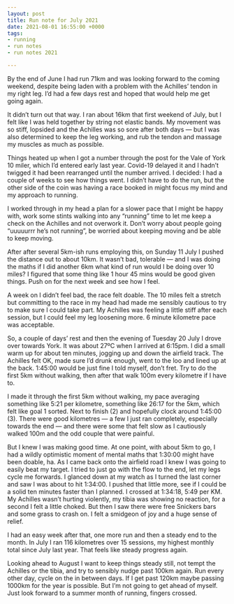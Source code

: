 ```yaml
---
layout: post
title: Run note for July 2021
date: 2021-08-01 16:55:00 +0000
tags:
- running
- run notes
- run notes 2021

---
```

By the end of June I had run 71km and was looking forward to the coming weekend, despite being laden with a problem with the Achilles’ tendon in my right leg. I’d had a few days rest and hoped that would help me get going again.

It didn’t turn out that way. I ran about 16km that first weekend of July, but I felt like I was held together by string not elastic bands. My movement was so stiff, lopsided and the Achilles was so sore after both days — but I was also determined to keep the leg working, and rub the tendon and massage my muscles as much as possible.

Things heated up when I got a number through the post for the Vale of York 10 miler, which I’d entered early last year. Covid-19 delayed it and I hadn’t twigged it had been rearranged until the number arrived. I decided: I had a couple of weeks to see how things went. I didn’t have to do the run, but the other side of the coin was having a race booked in might focus my mind and my approach to running.

I worked through in my head  a plan for a slower pace that I might be happy with, work some stints walking into any “running” time to let me keep a check on the Achilles and not overwork it. Don’t worry about people going “uuuuurrr he’s not running”, be worried about keeping moving and be able to keep moving.

After after several 5km-ish runs employing this, on Sunday 11 July I pushed the distance out to about 10km. It wasn’t bad, tolerable — and I was doing the maths if I did another 6km what kind of run would I be doing over 10 miles? I figured that some thing like 1 hour 45 mins would be good given things. Push on for the next week and see how I feel.

A week on I didn’t feel bad, the race felt doable. The 10 miles felt a stretch but committing to the race in my head had made me sensibly cautious to try to make sure I could take part. My Achilles was feeling a little stiff after each session, but I could feel my leg loosening more. 6 minute kilometre pace was acceptable.

So, a couple of days’ rest and then the evening of Tuesday 20 July I drove over towards York. It was about 27ºC when I arrived at 6:15pm. I did a small warm up for about ten minutes, jogging up and down the airfield track. The Achilles felt OK, made sure I’d drunk enough, went to the loo and lined up at the back. 1:45:00 would be just fine I told myself, don’t fret. Try to do the first 5km without walking, then after that walk 100m every kilometre if I have to.

I made it through the first 5km without walking, my pace averaging something like 5:21 per kilometre, something like 26:17 for the 5km, which felt like goal 1 sorted. Next to finish (2) and hopefully clock around 1:45:00 (3). There were good kilometres — a few I just ran completely, especially towards the end — and there were some that felt slow as I cautiously walked 100m and the odd couple that were painful.

But I knew I was making good time. At one point, with about 5km to go, I had a wildly optimistic moment of mental maths that 1:30:00 might have been doable, ha. As I came back onto the airfield road I knew I was going to easily beat my target. I tried to just go with the flow to the end, let my legs cycle me forwards. I glanced down at my watch as I turned the last corner and saw I was about to hit 1:34:00. I pushed that little more, see if I could be a solid ten minutes faster than I planned. I crossed at 1:34:18, 5:49 per KM. My Achilles wasn’t hurting violently, my tibia was showing no reaction, for a second I felt a little choked. But then I saw there were free Snickers bars and some grass to crash on. I felt a smidgeon of joy and a huge sense of relief.

I had an easy week after that, one more run and then a steady end to the month. In July I ran 116 kilometres over 15 sessions, my highest monthly total since July last year. That feels like steady progress again.

Looking ahead to August I want to keep things steady still, not tempt the Achilles or the tibia, and try to sensibly nudge past 100km again. Run every other day, cycle on the in between days. If I get past 120km maybe passing 1000km for the year is possible. But I’m not going to get ahead of myself. Just look forward to a summer month of running, fingers crossed.
